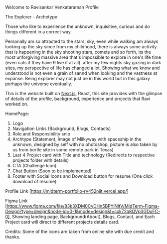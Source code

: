 Welcome to Ravisankar Venkataraman Profile

The Explorer - Archetype

Those who like to experience the unknown, inquisitive, curious and do things different in a correct way.

Personally am so attracted to the stars, sky, even while walking am always looking up the sky since from my childhood, there is always some activity that is happening in the sky shooting stars, comets and so forth, its the most unforgiving massive area that's impossible to explore in one's life time (even cats if they have 9 live if at all). after my few nights sky gazing in dark sites, my perspective of life has changed a lot. Showing what we know and understood is not even a grain of sannd when looking and the vastness at expanse. Being explorer may not just be in this world but in this galaxy perhaps the universe eventually.

This is the website built on [Next.js](https://nextjs.org/), React, this site provides with the glimpse of details of the profile, background, experience and projects that Ravi worked on.

HomePage: 
1. Logo
2. Navigation Links (Background, Blogs, Contacts)
3. Role and Responsibility snip
4. Archtype (Statement, Image of Milkyway with spaceship in the unknown, designed by self with no photoshop, picture is also taken by us from bortle site in some remote park in Texas)
5. Last 4 Project card with Title and technology (Redirects to respective projects folder with details)
6. CTA (Challenge Icon)
7. Chat Button (Soon to be implemented)
8. Footer with Social Icons and Download button for resume (One click download of resume) 

Profile Link [https://midterm-portfolio-rv452njit.vercel.app/]

Figma Link [https://www.figma.com/file/83k3XDM0CyDHn5BPYiNltV/MidTerm-Figma-Design?type=design&node-id=0-1&mode=design&t=cxk72a8QVp3GDuFC-0], Showing landing page, Background(About), Blogs, Contact, and Each Project card will direct to different projects details card.

Credits:
Some of the icons are taken from online site with due credit and thanks.